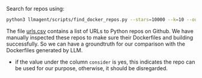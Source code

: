 Search for repos using:

```bash
python3 llmagent/scripts/find_docker_repos.py --stars=10000 --k=10 --out junk.csv
```


The file [urls.csv](urls.csv) contains a list of URLs to Python repos on Github. We have manually inspected these repos to make sure their Dockerfiles and building successfully. So we can have a groundtruth for our comparison with the Dockerfiles generated by LLM. 

- if the value under the column `consider` is yes, this indicates the repo can be used for our purpose, otherwise, it should be disregarded.
